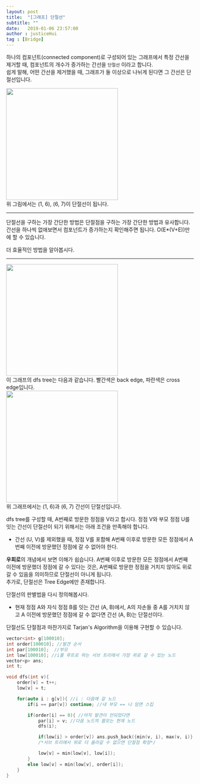 ```yaml
---
layout: post
title:  "[그래프] 단절선"
subtitle: ""
date:   2019-01-06 23:57:00
author : justiceHui
tag : [Bridge]
---
```


하나의 컴포넌트(connected component)로 구성되어 있는 그래프에서 특정 간선을 제거할 때, 컴포넌트의 개수가 증가하는 간선을 `단절선` 이라고 합니다.<br>
쉽게 말해, 어떤 간선을 제거했을 때, 그래프가 둘 이상으로 나뉘게 된다면 그 간선은 단절선입니다.

<img src = "https://i.imgur.com/bLqGfqN.png" width = "300px"><br>
위 그림에서는 (1, 6), (6, 7)이 단절선이 됩니다.

<hr>

단절선을 구하는 가장 간단한 방법은 단절점을 구하는 가장 간단한 방법과 유사합니다.<br>
간선을 하나씩 없애보면서 컴포넌트가 증가하는지 확인해주면 됩니다. O(E*(V+E))만에 할 수 있습니다.

더 효율적인 방법을 알아봅시다.

<hr>

<img src = "https://i.imgur.com/bLqGfqN.png" width = "300px"><br>
이 그래프의 dfs tree는 다음과 같습니다. 빨간색은 back edge, 파란색은 cross edge입니다.<br>
<img src = "https://i.imgur.com/RO4WnRy.png" width = "300px"><br>
위 그래프에서는 (1, 6)과 (6, 7) 간선이 단절선입니다.<br>

dfs tree를 구성할 때, A번째로 방문한 정점을 V라고 합시다. 정점 V와 부모 정점 U를 잇는 간선이 단절선이 되기 위해서는 아래 조건을 만족해야 합니다.
* 간선 (U, V)를 제외했을 때, 정점 V를 포함해 A번째 이후로 방문한 모든 정점에서 A번째 이전에 방문했던 정점에 갈 수 없어야 한다.

<b>우회로</b>의 개념에서 보면 이해가 쉽습니다. A번째 이후로 방문한 모든 정점에서 A번째 이전에 방문했더 정점에 갈 수 있다는 것은, A번째로 방문한 정점을 거치지 않아도 위로 갈 수 있음을 의미하므로 단절선이 아니게 됩니다.<br>
추가로, 단절선은 Tree Edge에만 존재합니다.<br>

단절선의 판별법을 다시 정의해봅시다.
* 현재 정점 A와 자식 정점 B를 잇는 간선 (A, B)에서, A의 자손들 중 A를 거치치 않고 A 이전에 방문했던 정점에 갈 수 없다면 간선 (A, B)는 단절선이다.


단절선도 단절점과 마찬가지로 Tarjan's Algorithm을 이용해 구현할 수 있습니다.

```cpp
vector<int> g[100010];
int order[100010]; //발견 순서
int par[100010];  //부모
int low[100010]; //i를 루트로 하는 서브 트리에서 가장 위로 갈 수 있는 노드
vector<p> ans;
int t;

void dfs(int v){
	order[v] = t++;
	low[v] = t;

	for(auto i : g[v]){ //i : 다음에 갈 노드
		if(i == par[v]) continue; //내 부모 == 나 임면 스킵

		if(order[i] == 0){ //아직 발견이 안되었다면
			par[i] = v; //다음 노드의 붑모는 현재 노드
			dfs(i);

			if(low[i] > order[v]) ans.push_back({min(v, i), max(v, i)});
			/*서브 트리에서 위로 더 올라갈 수 없으면 단절점 확정*/

			low[v] = min(low[v], low[i]);
		}
		else low[v] = min(low[v], order[i]);
	}
}
```
